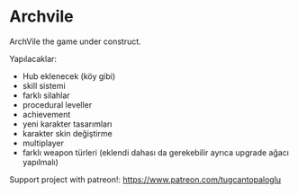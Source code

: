 # Archvile
ArchVile the game under construct.

Yapılacaklar:
- Hub eklenecek (köy gibi)
- skill sistemi
- farklı silahlar
- procedural leveller
- achievement
- yeni karakter tasarımları
- karakter skin değiştirme
- multiplayer
- farklı weapon türleri (eklendi dahası da gerekebilir ayrıca upgrade ağacı yapılmalı)

Support project with patreon!: https://www.patreon.com/tugcantopaloglu
